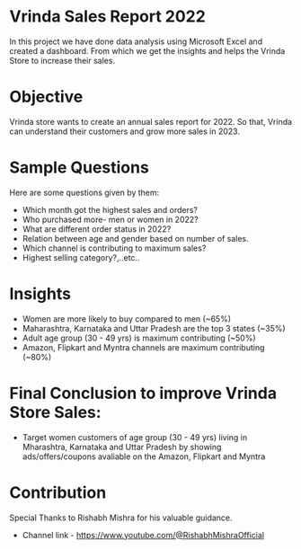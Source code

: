 # Vrinda Sales Report 2022
In this project we have done data analysis using Microsoft Excel and created a dashboard. From which we get the insights and helps the Vrinda Store to increase their sales.

# Objective 
Vrinda store wants to create an annual sales report for 2022. So that, Vrinda can understand their customers and grow more sales in 2023.

# Sample Questions
Here are some questions given by them:
- Which month got the highest sales and orders?
- Who purchased more- men or women in 2022?
- What are different order status in 2022?
- Relation between age and gender based on number of sales.
- Which channel is contributing to maximum sales?
- Highest selling category?,..etc..

# Insights
- Women are more likely to buy compared to men (~65%)
- Maharashtra, Karnataka and Uttar Pradesh are the top 3 states (~35%)
- Adult age group (30 - 49 yrs) is maximum contributing (~50%)
- Amazon, Flipkart and Myntra channels are maximum contributing (~80%)

# Final Conclusion to improve Vrinda Store Sales:
- Target women customers of age group (30 - 49 yrs) living in Mharashtra, Karnataka and Uttar Pradesh by showing ads/offers/coupons avaliable on the Amazon, Flipkart and Myntra

# Contribution
Special Thanks to Rishabh Mishra for his valuable guidance.
- Channel link - https://www.youtube.com/@RishabhMishraOfficial

